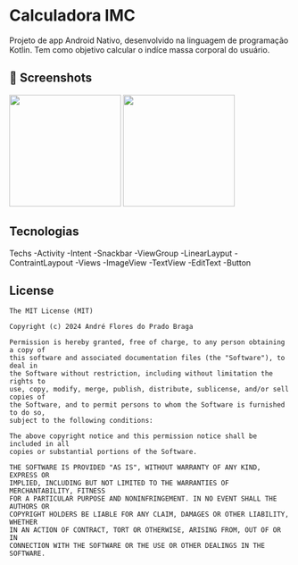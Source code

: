 # Calculadora IMC
Projeto de app Android Nativo, desenvolvido na linguagem de programação Kotlin.
Tem como objetivo calcular o indíce massa corporal do usuário.

## :camera_flash: Screenshots
<!-- You can add more screenshots here if you like -->
<img src="https://github.com/user-attachments/assets/296814a7-1395-406c-92ed-cc3c30af8eb5" width=200/>
<img src="https://github.com/user-attachments/assets/92f596c9-b2b4-4701-9aae-7767eae93ca2" width=200/>


## Tecnologias
Techs
-Activity
-Intent
-Snackbar
-ViewGroup
  -LinearLayput
  -ContraintLaypout
-Views
  -ImageView
  -TextView
  -EditText
  -Button

## License
```
The MIT License (MIT)

Copyright (c) 2024 André Flores do Prado Braga

Permission is hereby granted, free of charge, to any person obtaining a copy of
this software and associated documentation files (the "Software"), to deal in
the Software without restriction, including without limitation the rights to
use, copy, modify, merge, publish, distribute, sublicense, and/or sell copies of
the Software, and to permit persons to whom the Software is furnished to do so,
subject to the following conditions:

The above copyright notice and this permission notice shall be included in all
copies or substantial portions of the Software.

THE SOFTWARE IS PROVIDED "AS IS", WITHOUT WARRANTY OF ANY KIND, EXPRESS OR
IMPLIED, INCLUDING BUT NOT LIMITED TO THE WARRANTIES OF MERCHANTABILITY, FITNESS
FOR A PARTICULAR PURPOSE AND NONINFRINGEMENT. IN NO EVENT SHALL THE AUTHORS OR
COPYRIGHT HOLDERS BE LIABLE FOR ANY CLAIM, DAMAGES OR OTHER LIABILITY, WHETHER
IN AN ACTION OF CONTRACT, TORT OR OTHERWISE, ARISING FROM, OUT OF OR IN
CONNECTION WITH THE SOFTWARE OR THE USE OR OTHER DEALINGS IN THE SOFTWARE.
```
